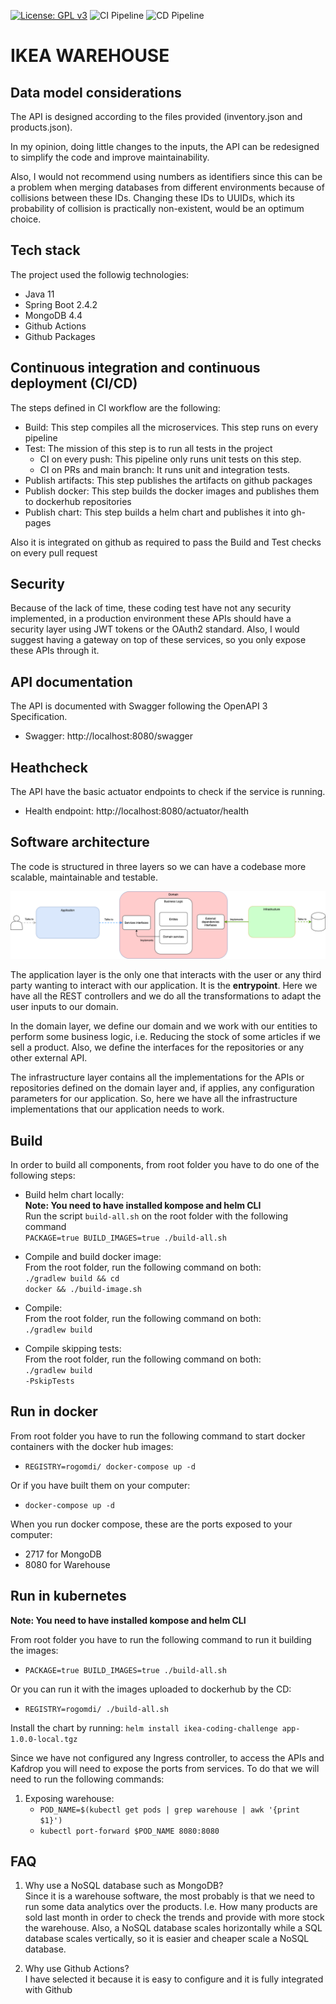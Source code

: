 [![License: GPL v3](https://img.shields.io/badge/License-GPLv3-blue.svg)](https://www.gnu.org/licenses/gpl-3.0)
![CI Pipeline](https://github.com/rogomdi/warehouse/workflows/CI%20Pipeline/badge.svg)
![CD Pipeline](https://github.com/rogomdi/warehouse/workflows/CD%20Pipeline/badge.svg)

# IKEA WAREHOUSE

Data model considerations
---
The API is designed according to the files provided (inventory.json and products.json).

In my opinion, doing little changes to the inputs, the API can be redesigned to simplify the code and improve maintainability.

Also, I would not recommend using numbers as identifiers since this can be a problem when merging databases from different environments because of collisions between these IDs.
Changing these IDs to UUIDs, which its probability of collision is practically non-existent, would be an optimum choice.

Tech stack
---
The project used the followig technologies:
- Java 11
- Spring Boot 2.4.2
- MongoDB 4.4
- Github Actions
- Github Packages

Continuous integration and continuous deployment (CI/CD)
---
The steps defined in CI workflow are the following:
- Build: This step compiles all the microservices. This step runs on every pipeline
- Test: The mission of this step is to run all tests in the project
    - CI on every push: This pipeline only runs unit tests on this step.
    - CI on PRs and main branch: It runs unit and integration tests.
- Publish artifacts: This step publishes the artifacts on github packages
- Publish docker: This step builds the docker images and publishes them to dockerhub repositories
- Publish chart: This step builds a helm chart and publishes it into gh-pages

Also it is integrated on github as required to pass the Build and Test checks on every pull request

Security
---
Because of the lack of time, these coding test have not any security implemented, in a production environment these APIs should have a security layer using JWT tokens or the OAuth2 standard.
Also, I would suggest having a gateway on top of these services, so you only expose these APIs through it.

API documentation
---
The API is documented with Swagger following the OpenAPI 3 Specification.

- Swagger: <ur>http://localhost:8080/swagger</url>

Heathcheck
---
The API have the basic actuator endpoints to check if the service is running.

- Health endpoint: <ur>http://localhost:8080/actuator/health</url>

Software architecture
---

The code is structured in three layers so we can have a codebase more scalable, maintainable and testable.

![diagram_sw_architecture.png](diagram_sw_architecture.png)

The application layer is the only one that interacts with the user or any third party wanting to interact with our application. It is the **entrypoint**. Here we have all the REST controllers and we do all the transformations to adapt the user inputs to our domain.

In the domain layer, we define our domain and we work with our entities to perform some business logic, i.e. Reducing the stock of some articles if we sell a product.
Also, we define the interfaces for the repositories or any other external API.

The infrastructure layer contains all the implementations for the APIs or repositories defined on the domain layer and, if applies, any configuration parameters for our application. So, here we have all the infrastructure implementations that our application needs to work.

Build
---
In order to build all components, from root folder you have to do one of the following steps:

- Build helm chart locally: <br>
  **Note: You need to have installed kompose and helm CLI** <br>
  Run the script `build-all.sh` on the root folder with the following command <br>
  <code>PACKAGE=true BUILD_IMAGES=true ./build-all.sh</code>

- Compile and build docker image: <br>
  From the root folder, run the following command on both:<br> <code>./gradlew build && cd docker && ./build-image.sh</code>

- Compile: <br>
  From the root folder, run the following command on both: <br> <code>./gradlew build</code>

- Compile skipping tests: <br>
  From the root folder, run the following command on both: <br> <code>./gradlew build -PskipTests</code>

Run in docker
---

From root folder you have to run the following command to start docker containers with the docker hub images:
- <code>REGISTRY=rogomdi/ docker-compose up -d</code>

Or if you have built them on your computer:
- <code>docker-compose up -d</code>

When you run docker compose, these are the ports exposed to your computer:
- 2717 for MongoDB
- 8080 for Warehouse

Run in kubernetes
---
**Note: You need to have installed kompose and helm CLI** <br>

From root folder you have to run the following command to run it building the images:
- <code>PACKAGE=true BUILD_IMAGES=true ./build-all.sh</code>

Or you can run it with the images uploaded to dockerhub by the CD:
- <code>REGISTRY=rogomdi/ ./build-all.sh</code>

Install the chart by running: `helm install ikea-coding-challenge app-1.0.0-local.tgz`

Since we have not configured any Ingress controller, to access the APIs and Kafdrop you will need to expose the ports from services.
To do that we will need to run the following commands:
<br>
1. Exposing warehouse:
    - <code>POD_NAME=$(kubectl get pods | grep warehouse | awk '{print $1}')</code>
    - <code>kubectl port-forward $POD_NAME 8080:8080</code>

FAQ
---
1. Why use a NoSQL database such as MongoDB?
   <br> Since it is a warehouse software, the most probably is that we need to run some data analytics over the products. 
   I.e. How many products are sold last month in order to check the trends and provide with more stock the warehouse.
   Also, a NoSQL database scales horizontally while a SQL database scales vertically, so it is easier and cheaper scale a NoSQL database.

2. Why use Github Actions?
   <br> I have selected it because it is easy to configure and it is fully integrated with Github
   